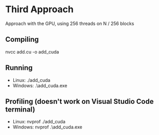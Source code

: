 # Third Approach

Approach with the GPU, using 256 threads on N / 256 blocks

## Compiling

nvcc add.cu -o add_cuda

## Running

- Linux: ./add_cuda
- Windows:  .\add_cuda.exe

## Profiling (doesn't work on Visual Studio Code terminal)

- Linux: nvprof ./add_cuda
- Windows: nvprof .\add_cuda.exe